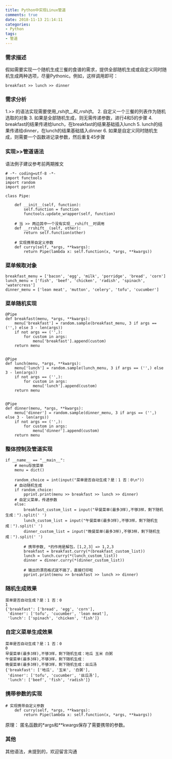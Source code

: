 ```yaml
---
title: Python中实现Linux管道
comments: true
date: 2018-11-13 21:14:11
categories:
- Python
tags:
- 管道
---
```

### 需求描述
假如需要实现一个随机生成三餐的食谱的需求，提供全部随机生成或自定义同时随机生成两种选项，尽量Pythonic。例如，这样调用即可：
```
breakfast >> lunch >> dinner
```
<!--more-->
### 需求分析
1.>\> 的语法实现需要使用\__rshift__和\__rrshift__。
2. 自定义一个三餐的列表作为随机选取的对象
3. 如果是全部随机生成，则无需传递参数，进行4和5的步骤
4. breakfast的结果传递给lunch，在breakfast的结果基础插入lunch
5. lunch的结果传递给dinner，在lunch的结果基础插入dinner
6. 如果是自定义同时随机生成，则需要一个函数进记录参数，然后重复45步骤
### 实现>>管道语法
语法例子建议参考前两期推文
```
# -*- coding=utf-8 -*-
import functools
import random
import pprint

class Pipe:

    def __init__(self, function):
        self.function = function
        functools.update_wrapper(self, function)

    # 当 >> 两边其中一个没有实现__rshift__时调用
    def __rrshift__(self, other):
        return self.function(other)

    # 实现携带自定义参数
    def curry(self, *args, **kwargs):
        return Pipe(lambda x: self.function(x, *args, **kwargs))
```
### 菜单候取对象
```
breakfast_menu = ['bacon', 'egg', 'milk', 'porridge', 'bread', 'corn']
lunch_menu = ['fish', 'beef', 'chicken', 'radish', 'spinach', 'watercress']
dinner_menu = ['lean meat', 'mutton', 'celery', 'tofu', 'cucumber']
```
### 菜单随机实现
```
@Pipe
def breakfast(menu, *args, **kwargs):
    menu['breakfast'] = random.sample(breakfast_menu, 3 if args == ('',) else 3 - len(args))
    if not args == ('',):
        for custom in args:
            menu['breakfast'].append(custom)
    return menu


@Pipe
def lunch(menu, *args, **kwargs):
    menu['lunch'] = random.sample(lunch_menu, 3 if args == ('',) else 3 - len(args))
    if not args == ('',):
        for custom in args:
            menu['lunch'].append(custom)
    return menu


@Pipe
def dinner(menu, *args, **kwargs):
    menu['dinner'] = random.sample(dinner_menu, 3 if args == ('',) else 3 - len(args))
    if not args == ('',):
        for custom in args:
            menu['dinner'].append(custom)
    return menu
```
### 整体控制及管道实现
```
if __name__ == "__main__":
    # menu存放菜单
    menu = dict()

    random_choice = int(input("菜单是否自动生成？是：1 否：0\n"))
    # 自动随机生成
    if random_choice:
        pprint.print(menu >> breakfast >> lunch >> dinner)
    # 自定义菜单，传递参数
    else:
        breakfast_custom_list = input("早餐菜单(最多3样),不够3样，剩下随机生成：").split(' ')
        lunch_custom_list = input("午餐菜单(最多3样),不够3样，剩下随机生成：").split(' ')
        dinner_custom_list = input("晚餐菜单(最多3样),不够3样，剩下随机生成：").split(' ')

        # 携带参数, *的作用是解包，[1,2,3] => 1,2,3
        breakfast = breakfast.curry(*(breakfast_custom_list))
        lunch = lunch.curry(*(lunch_custom_list))
        dinner = dinner.curry(*(dinner_custom_list))

        # 输出的漂亮格式就不搞了，直接打印啦
        pprint.print(menu >> breakfast >> lunch >> dinner)
```
### 随机生成效果
```
菜单是否自动生成？是：1 否：0 
1
{'breakfast': ['bread', 'egg', 'corn'],
 'dinner': ['tofu', 'cucumber', 'lean meat'],
 'lunch': ['spinach', 'chicken', 'fish']}
```
### 自定义菜单生成效果
```
菜单是否自动生成？是：1 否：0
0
早餐菜单(最多3样),不够3样，剩下随机生成：地瓜 玉米 白粥
午餐菜单(最多3样),不够3样，剩下随机生成：
晚餐菜单(最多3样),不够3样，剩下随机生成：丝瓜汤
{'breakfast': ['地瓜', '玉米', '白粥'],
 'dinner': ['tofu', 'cucumber', '丝瓜汤'],
 'lunch': ['beef', 'fish', 'radish']}
```
### 携带参数的实现
```
# 实现携带自定义参数
    def curry(self, *args, **kwargs):
        return Pipe(lambda x: self.function(x, *args, **kwargs))
```
原理： 匿名函数的\*args和\**kwargs保存了需要携带的参数。
### 其他
其他语法，未提到的，欢迎留言沟通

